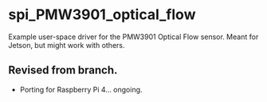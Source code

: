 # spi_PMW3901_optical_flow
Example user-space driver for the PMW3901 Optical Flow sensor.  Meant for Jetson, but might work with others.  

## Revised from branch.
- Porting for Raspberry Pi 4... ongoing.
